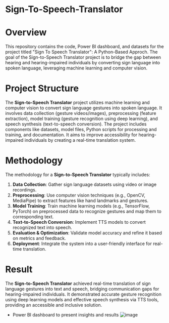 # Sign-To-Speech-Translator

# Overview
This repository contains the code, Power BI dashboard, and datasets for the project titled "Sign To Speech Translator": A Python-Based Approch. The goal of the Sign-to-Speech Translator project is to bridge the gap between hearing and hearing-impaired individuals by converting sign language into spoken language, leveraging machine learning and computer vision.

# Project Structure
The **Sign-to-Speech Translator** project utilizes machine learning and computer vision to convert sign language gestures into spoken language. It involves data collection (gesture videos/images), preprocessing (feature extraction), model training (gesture recognition using deep learning), and speech synthesis (text-to-speech conversion). The project includes components like datasets, model files, Python scripts for processing and training, and documentation. It aims to improve accessibility for hearing-impaired individuals by creating a real-time translation system.

# Methodology
The methodology for a **Sign-to-Speech Translator** typically includes:

1. **Data Collection**: Gather sign language datasets using video or image recordings.
2. **Preprocessing**: Use computer vision techniques (e.g., OpenCV, MediaPipe) to extract features like hand landmarks and gestures.
3. **Model Training**: Train machine learning models (e.g., TensorFlow, PyTorch) on preprocessed data to recognize gestures and map them to corresponding text.
4. **Text-to-Speech Conversion**: Implement TTS models to convert recognized text into speech.
5. **Evaluation & Optimization**: Validate model accuracy and refine it based on metrics and feedback.
6. **Deployment**: Integrate the system into a user-friendly interface for real-time translation.

# Result
The **Sign-to-Speech Translator** achieved real-time translation of sign language gestures into text and speech, bridging communication gaps for hearing-impaired individuals. It demonstrated accurate gesture recognition using deep learning models and effective speech synthesis via TTS tools, providing an accessible and inclusive solution.
  - Power BI dashboard to present insights and results
    ![image](https://github.com/user-attachments/assets/7a4a0060-99aa-4bb3-8469-874ae9ef5239)

    

